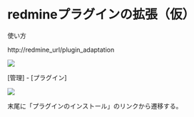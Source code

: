 # redmineプラグインの拡張（仮）

使い方  

http://redmine_url/plugin_adaptation


<img src="https://github.com/covemause/documents/blob/master/plugin_adaptation_ss.JPG" />  


[管理] - [プラグイン]


<img src="https://github.com/covemause/documents/blob/master/plugin_adaptation_install.PNG" /> 


末尾に「プラグインのインストール」のリンクから遷移する。
